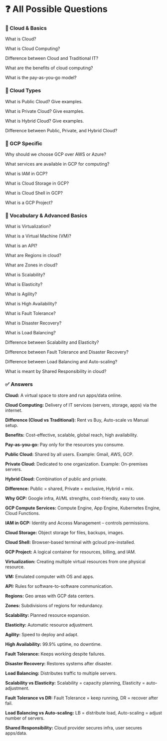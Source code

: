 # ❓ All Possible Questions

### 🔹 Cloud & Basics

What is Cloud?

What is Cloud Computing?

Difference between Cloud and Traditional IT?

What are the benefits of cloud computing?

What is the pay-as-you-go model?

### 🔹 Cloud Types

What is Public Cloud? Give examples.

What is Private Cloud? Give examples.

What is Hybrid Cloud? Give examples.

Difference between Public, Private, and Hybrid Cloud?

### 🔹 GCP Specific

Why should we choose GCP over AWS or Azure?

What services are available in GCP for computing?

What is IAM in GCP?

What is Cloud Storage in GCP?

What is Cloud Shell in GCP?

What is a GCP Project?

### 🔹 Vocabulary & Advanced Basics

What is Virtualization?

What is a Virtual Machine (VM)?

What is an API?

What are Regions in cloud?

What are Zones in cloud?

What is Scalability?

What is Elasticity?

What is Agility?

What is High Availability?

What is Fault Tolerance?

What is Disaster Recovery?

What is Load Balancing?

Difference between Scalability and Elasticity?

Difference between Fault Tolerance and Disaster Recovery?

Difference between Load Balancing and Auto-scaling?

What is meant by Shared Responsibility in cloud?

### ✅ Answers

**Cloud:** A virtual space to store and run apps/data online.

**Cloud Computing:** Delivery of IT services (servers, storage, apps) via the internet.

**Difference (Cloud vs Traditional):** Rent vs Buy, Auto-scale vs Manual setup.

**Benefits:** Cost-effective, scalable, global reach, high availability.

**Pay-as-you-go:** Pay only for the resources you consume.

**Public Cloud:** Shared by all users. Example: Gmail, AWS, GCP.

**Private Cloud:** Dedicated to one organization. Example: On-premises servers.

**Hybrid Cloud:** Combination of public and private.

**Difference:** Public = shared, Private = exclusive, Hybrid = mix.

**Why GCP:** Google infra, AI/ML strengths, cost-friendly, easy to use.

**GCP Compute Services:** Compute Engine, App Engine, Kubernetes Engine, Cloud Functions.

**IAM in GCP:** Identity and Access Management – controls permissions.

**Cloud Storage:** Object storage for files, backups, images.

**Cloud Shell:** Browser-based terminal with gcloud pre-installed.

**GCP Project:** A logical container for resources, billing, and IAM.

**Virtualization:** Creating multiple virtual resources from one physical resource.

**VM:** Emulated computer with OS and apps.

**API:** Rules for software-to-software communication.

**Regions:** Geo areas with GCP data centers.

**Zones:** Subdivisions of regions for redundancy.

**Scalability:** Planned resource expansion.

**Elasticity:** Automatic resource adjustment.

**Agility:** Speed to deploy and adapt.

**High Availability:** 99.9% uptime, no downtime.

**Fault Tolerance:** Keeps working despite failures.

**Disaster Recovery:** Restores systems after disaster.

**Load Balancing:** Distributes traffic to multiple servers.

**Scalability vs Elasticity:** Scalability = capacity planning, Elasticity = auto-adjustment.

**Fault Tolerance vs DR:** Fault Tolerance = keep running, DR = recover after fail.

**Load Balancing vs Auto-scaling:** LB = distribute load, Auto-scaling = adjust number of servers.

**Shared Responsibility:** Cloud provider secures infra, user secures apps/data.
